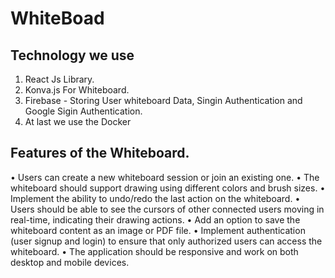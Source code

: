 # WhiteBoad
## Technology we use
1. React Js Library.
2. Konva.js For Whiteboard.
3. Firebase - Storing User whiteboard Data, Singin Authentication and Google Sigin Authentication.
4. At last we use the Docker


## Features of the Whiteboard.
•	Users can create a new whiteboard session or join an existing one.
•	The whiteboard should support drawing using different colors and brush sizes.
•	Implement the ability to undo/redo the last action on the whiteboard.
•	Users should be able to see the cursors of other connected users moving in real-time, indicating their drawing actions.
•	Add an option to save the whiteboard content as an image or PDF file.
•	Implement authentication (user signup and login) to ensure that only authorized users can access the whiteboard.
•	The application should be responsive and work on both desktop and mobile devices.
